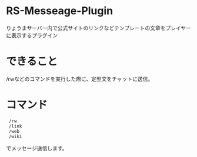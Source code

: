 # RS-Messeage-Plugin
りょうまサーバー内で公式サイトのリンクなどテンプレートの文章をプレイヤーに表示するプラグイン
# できること
/rwなどのコマンドを実行した際に、定型文をチャットに送信。
# コマンド
     /rw
     /link
     /web
     /wiki
でメッセージ送信します。
